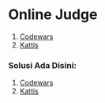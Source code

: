 # Online Judge

1. [Codewars](https://www.codewars.com/dashboard)
2. [Kattis](https://open.kattis.com/problems?order=difficulty_category)

### Solusi Ada Disini:

1. [Codewars]()
2. [Kattis]()
